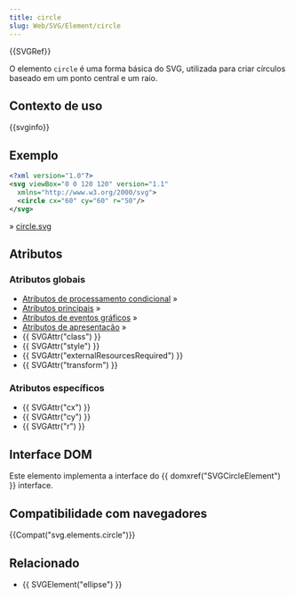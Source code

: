 ```yaml
---
title: circle
slug: Web/SVG/Element/circle
---
```


{{SVGRef}}

O elemento `circle` é uma forma básica do SVG, utilizada para criar círculos baseado em um ponto central e um raio.

## Contexto de uso

{{svginfo}}

## Exemplo

```xml
<?xml version="1.0"?>
<svg viewBox="0 0 120 120" version="1.1"
  xmlns="http://www.w3.org/2000/svg">
  <circle cx="60" cy="60" r="50"/>
</svg>
```

» [circle.svg](https://mdn.mozillademos.org/files/7707/circle2.svg)

## Atributos

### Atributos globais

- [Atributos de processamento condicional](/pt-BR/SVG/Attribute#ConditionalProccessing) »
- [Atributos principais](/pt-BR/SVG/Attribute#Core) »
- [Atributos de eventos gráficos](/pt-BR/SVG/Attribute#GraphicalEvent) »
- [Atributos de apresentação](/pt-BR/SVG/Attribute#Presentation) »
- {{ SVGAttr("class") }}
- {{ SVGAttr("style") }}
- {{ SVGAttr("externalResourcesRequired") }}
- {{ SVGAttr("transform") }}

### Atributos específicos

- {{ SVGAttr("cx") }}
- {{ SVGAttr("cy") }}
- {{ SVGAttr("r") }}

## Interface DOM

Este elemento implementa a interface do {{ domxref("SVGCircleElement") }} interface.

## Compatibilidade com navegadores

{{Compat("svg.elements.circle")}}

## Relacionado

- {{ SVGElement("ellipse") }}
